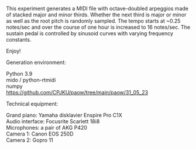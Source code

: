 This experiment generates a MIDI file with octave-doubled arpeggios made of stacked major and minor thirds.
Whether the next third is major or minor as well as the root pitch is randomly sampled.
The tempo starts at ~0.25 notes/sec and over the course of one hour is increased to 16 notes/sec.
The sustain pedal is controlled by sinusoid curves with varying frequency constants.

Enjoy!

Generation environment:

Python 3.9  
mido / python-rtmidi  
numpy  
https://github.com/CPJKU/paow/tree/main/paow/31_05_23  

Technical equipment:

Grand piano: Yamaha disklavier Enspire Pro C1X  
Audio interface: Focusrite Scarlett 18i8  
Microphones: a pair of AKG P420  
Camera 1: Canon EOS 250D  
Camera 2: Gopro 11  